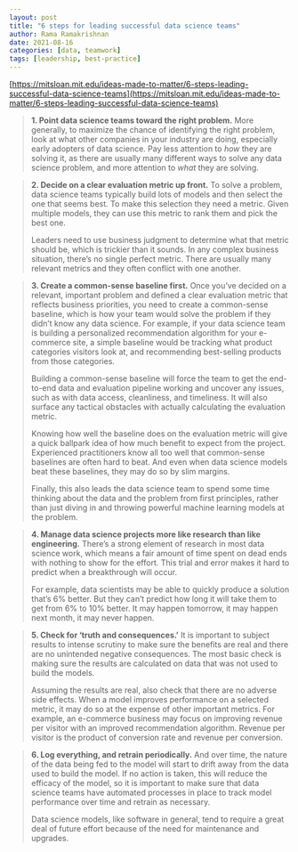 ```yaml
---
layout: post
title: "6 steps for leading successful data science teams"
author: Rama Ramakrishnan
date: 2021-08-16
categories: [data, teamwork]
tags: [leadership, best-practice]
---
```

[https://mitsloan.mit.edu/ideas-made-to-matter/6-steps-leading-successful-data-science-teams](https://mitsloan.mit.edu/ideas-made-to-matter/6-steps-leading-successful-data-science-teams)

> **1. Point data science teams toward the right problem.**
> More generally, to maximize the chance of identifying the right problem, look at what other companies in your industry are doing, especially early adopters of data science. Pay less attention to *how* they are solving it, as there are usually many different ways to solve any data science problem, and more attention to *what* they are solving.

> **2. Decide on a clear evaluation metric up front.**
> To solve a problem, data science teams typically build lots of models and then select the one that seems best. To make this selection they need a metric. Given multiple models, they can use this metric to rank them and pick the best one.
>
> Leaders need to use business judgment to determine what that metric should be, which is trickier than it sounds. In any complex business situation, there’s no single perfect metric. There are usually many relevant metrics and they often conflict with one another.

> **3. Create a common-sense baseline first.**
> Once you’ve decided on a relevant, important problem and defined a clear evaluation metric that reflects business priorities, you need to create a common-sense baseline, which is how your team would solve the problem if they didn’t know any data science. For example, if your data science team is building a personalized recommendation algorithm for your e-commerce site, a simple baseline would be tracking what product categories visitors look at, and recommending best-selling products from those categories.
>
> Building a common-sense baseline will force the team to get the end-to-end data and evaluation pipeline working and uncover any issues, such as with data access, cleanliness, and timeliness. It will also surface any tactical obstacles with actually calculating the evaluation metric.
>
> Knowing how well the baseline does on the evaluation metric will give a quick ballpark idea of how much benefit to expect from the project. Experienced practitioners know all too well that common-sense baselines are often hard to beat. And even when data science models beat these baselines, they may do so by slim margins.
>
> Finally, this also leads the data science team to spend some time thinking about the data and the problem from first principles, rather than just diving in and throwing powerful machine learning models at the problem.

> **4. Manage data science projects more like research than like engineering.**
> There’s a strong element of research in most data science work, which means a fair amount of time spent on dead ends with nothing to show for the effort. This trial and error makes it hard to predict when a breakthrough will occur.
>
> For example, data scientists may be able to quickly produce a solution that’s 6% better. But they can’t predict how long it will take them to get from 6% to 10% better. It may happen tomorrow, it may happen next month, it may never happen.

> **5. Check for ‘truth and consequences.’**
> It is important to subject results to intense scrutiny to make sure the benefits are real and there are no unintended negative consequences. The most basic check is making sure the results are calculated on data that was not used to build the models.
>
> Assuming the results are real, also check that there are no adverse side effects. When a model improves performance on a selected metric, it may do so at the expense of other important metrics. For example, an e-commerce business may focus on improving revenue per visitor with an improved recommendation algorithm. Revenue per visitor is the product of conversion rate and revenue per conversion.

> **6. Log everything, and retrain periodically.**
> And over time, the nature of the data being fed to the model will start to drift away from the data used to build the model. If no action is taken, this will reduce the efficacy of the model, so it is important to make sure that data science teams have automated processes in place to track model performance over time and retrain as necessary.
>
> Data science models, like software in general, tend to require a great deal of future effort because of the need for maintenance and upgrades.